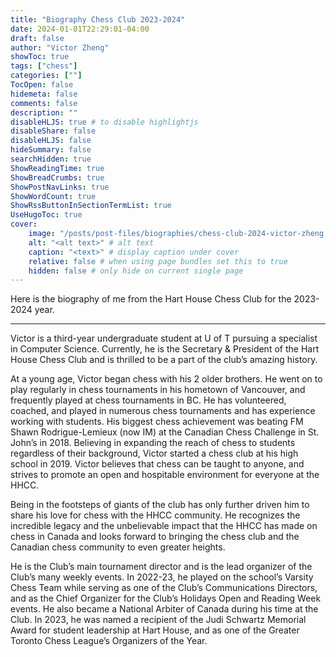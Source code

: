 ```yaml
---
title: "Biography Chess Club 2023-2024"
date: 2024-01-01T22:29:01-04:00
draft: false
author: "Victor Zheng"
showToc: true
tags: ["chess"]
categories: [""]
TocOpen: false
hidemeta: false
comments: false
description: ""
disableHLJS: true # to disable highlightjs
disableShare: false
disableHLJS: false
hideSummary: false
searchHidden: true
ShowReadingTime: true
ShowBreadCrumbs: true
ShowPostNavLinks: true
ShowWordCount: true
ShowRssButtonInSectionTermList: true
UseHugoToc: true
cover:
    image: "/posts/post-files/biographies/chess-club-2024-victor-zheng.jpg" # image path/url
    alt: "<alt text>" # alt text
    caption: "<text>" # display caption under cover
    relative: false # when using page bundles set this to true
    hidden: false # only hide on current single page
---
```


Here is the biography of me from the Hart House Chess Club for the 2023-2024 year.

---- 

Victor is a third-year undergraduate student at U of T pursuing a specialist in Computer Science. Currently, he is the Secretary & President of the Hart House Chess Club and is thrilled to be a part of the club’s amazing history.

At a young age, Victor began chess with his 2 older brothers. He went on to play regularly in chess tournaments in his hometown of Vancouver, and frequently played at chess tournaments in BC. He has volunteered, coached, and played in numerous chess tournaments and has experience working with students. His biggest chess achievement was beating FM Shawn Rodrigue-Lemieux (now IM) at the Canadian Chess Challenge in St. John’s in 2018. Believing in expanding the reach of chess to students regardless of their background, Victor started a chess club at his high school in 2019. Victor believes that chess can be taught to anyone, and strives to promote an open and hospitable environment for everyone at the HHCC.


Being in the footsteps of giants of the club has only further driven him to share his love for chess with the HHCC community. He recognizes the incredible legacy and the unbelievable impact that the HHCC has made on chess in Canada and looks forward to bringing the chess club and the Canadian chess community to even greater heights.

He is the Club’s main tournament director and is the lead organizer of the Club’s many weekly events. In 2022-23, he played on the school’s Varsity Chess Team while serving as one of the Club’s Communications Directors, and as the Chief Organizer for the Club’s Holidays Open and Reading Week events. He also became a National Arbiter of Canada during his time at the Club. In 2023, he was named a recipient of the Judi Schwartz  Memorial Award for student leadership at Hart House, and as one of the Greater Toronto Chess League’s Organizers of the Year.